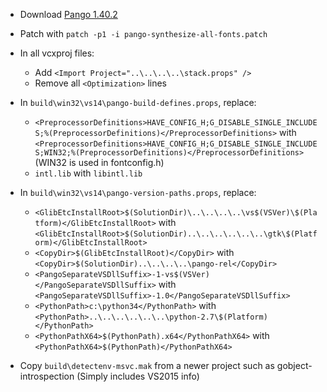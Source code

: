 * Download [Pango 1.40.2](http://ftp.gnome.org/pub/gnome/sources/pango/1.40/pango-1.40.2.tar.xz)
* Patch with `patch -p1 -i pango-synthesize-all-fonts.patch`
* In all vcxproj files:
	* Add `<Import Project="..\..\..\..\stack.props" />`
	* Remove all `<Optimization>` lines
* In `build\win32\vs14\pango-build-defines.props`, replace:
	* `<PreprocessorDefinitions>HAVE_CONFIG_H;G_DISABLE_SINGLE_INCLUDES;%(PreprocessorDefinitions)</PreprocessorDefinitions>` with `<PreprocessorDefinitions>HAVE_CONFIG_H;G_DISABLE_SINGLE_INCLUDES;WIN32;%(PreprocessorDefinitions)</PreprocessorDefinitions>` (WIN32 is used in fontconfig.h)
	* `intl.lib` with `libintl.lib`
* In `build\win32\vs14\pango-version-paths.props`, replace:
	* `<GlibEtcInstallRoot>$(SolutionDir)\..\..\..\..\vs$(VSVer)\$(Platform)</GlibEtcInstallRoot>` with `<GlibEtcInstallRoot>$(SolutionDir)..\..\..\..\..\..\gtk\$(Platform)</GlibEtcInstallRoot>`
	* `<CopyDir>$(GlibEtcInstallRoot)</CopyDir>` with `<CopyDir>$(SolutionDir)..\..\..\..\pango-rel</CopyDir>`
	* `<PangoSeparateVSDllSuffix>-1-vs$(VSVer)</PangoSeparateVSDllSuffix>` with `<PangoSeparateVSDllSuffix>-1.0</PangoSeparateVSDllSuffix>`
	* `<PythonPath>c:\python34</PythonPath>` with `<PythonPath>..\..\..\..\..\..\python-2.7\$(Platform)</PythonPath>`
	* `<PythonPathX64>$(PythonPath).x64</PythonPathX64>` with `<PythonPathX64>$(PythonPath)</PythonPathX64>`

* Copy `build\detectenv-msvc.mak` from a newer project such as gobject-introspection (Simply includes VS2015 info)
